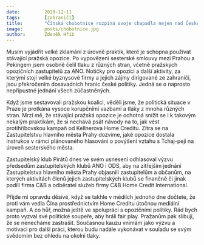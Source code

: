 ```yaml
---
date:         2019-12-11
tags:         [zahraničí]
title:        "Čínská chobotnice rozpíná svoje chapadla nejen nad Českem ale i nad Prahou "
image: 	      posts/chobotnice.jpg
author:       Zdeněk Hřib
---
```


Musím vyjádřit velké zklamání z úrovně praktik, které je schopna používat stávající pražská opozice. Po vypovězení sesterské smlouvy mezi Prahou a Pekingem jsem osobně čelil tlaku z různých stran, včetně pražských opozičních zastupitelů za ANO. Notičky pro opozici a další aktivity, za kterými stojí velké byznysové firmy a jejich zájmy dirigované ze zahraničí, jsou překročením dosavadních hranic české politiky. Jedná se o naprosto nepřípustné jednání všech zúčastněných.

Když jsme sestavovali pražskou koalici, věděli jsme, že politická situace v Praze je protkána vysoce korupčními vazbami a tlaky z mnoha různých stran. Mrzí mě, že stávající pražská opozice je ochotná snížit se i k takovým nekalým praktikám, že si nechává psát návody na to, jak vést protihřibovskou kampaň od Kellnerova Home Creditu. Zítra se na Zastupitelstvu hlavního města Prahy dozvíme, jaké opozice dostala instrukce v rámci plánovaného hlasování o povýšení vztahu s Tchaj-pejí na úroveň sesterského města.

Zastupitelský klub Pirátů dnes ve svém usnesení odhlasoval výzvu předsedům zastupitelských klubů ANO i ODS, aby na zítřejším jednání Zastupitelstva hlavního města Prahy objasnili zastupitelům a občanům, na kterých aktivitách členů jejich zastupitelských klubů se finančně či jinak podílí firma C&B a odběratel služeb firmy C&B Home Credit International.  

Přijde mi opravdu děsivé, když se takhle v médiích jednoho dne dočtete, že proti vám vedla Čína prostřednictvím Home Creditu útočnou mediální kampaň. A co hůř, možná ještě ve spolupráci s opozičními politiky. Rád bych proto vyzval své politické soupeře, aby hráli fair play. Pražanům pak slibuji, že se nenecháme zastrašit. Současnou kauzu vnímám jako výzvu a motivaci pro další práci, kterou budu nadále vykonávat v souladu se svým svědomím bez ohledu na okolní tlaky.
